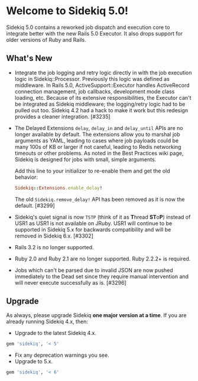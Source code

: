 # Welcome to Sidekiq 5.0!

Sidekiq 5.0 contains a reworked job dispatch and execution core to integrate
better with the new Rails 5.0 Executor.  It also drops support for older
versions of Ruby and Rails.

## What's New

* Integrate the job logging and retry logic directly in with the job
  execution logic in Sidekiq::Processor.  Previously this logic was
  defined as middleware.  In Rails 5.0, ActiveSupport::Executor handles ActiveRecord
  connection management, job callbacks, development mode class loading,
  etc.  Because of its extensive responsibilities, the Executor can't be
  integrated as Sidekiq middleware; the logging/retry logic had to be pulled out
  too.  Sidekiq 4.2 had a hack to make it work but this redesign provides
  a cleaner integration. [#3235]
* The Delayed Extensions `delay`, `delay_in` and `delay_until` APIs are
  no longer available by default.  The extensions allow you to marshal
  job arguments as YAML, leading to cases where job payloads could be many
  100s of KB or larger if not careful, leading to Redis networking
  timeouts or other problems.  As noted in the Best Practices wiki page,
  Sidekiq is designed for jobs with small, simple arguments.

  Add this line to your initializer to re-enable them and get the old behavior:
  ```ruby
  Sidekiq::Extensions.enable_delay!
  ```
  The old `Sidekiq.remove_delay!` API has been removed as it is now the default. [#3299]
* Sidekiq's quiet signal is now `TSTP` (think of it as **T**hread
  **ST**o**P**) instead of USR1 as USR1 is not available on JRuby.
  USR1 will continue to be supported in Sidekiq 5.x for backwards
  compatibility and will be removed in Sidekiq 6.x. [#3302]
* Rails 3.2 is no longer supported.
* Ruby 2.0 and Ruby 2.1 are no longer supported. Ruby 2.2.2+ is required.
* Jobs which can't be parsed due to invalid JSON are now pushed
  immediately to the Dead set since they require manual intervention and
  will never execute successfully as is. [#3296]

## Upgrade

As always, please upgrade Sidekiq **one major version at a time**.
If you are already running Sidekiq 4.x, then:

* Upgrade to the latest Sidekiq 4.x.
```ruby
gem 'sidekiq', '< 5'
```
* Fix any deprecation warnings you see.
* Upgrade to 5.x.
```ruby
gem 'sidekiq', '< 6'
```
